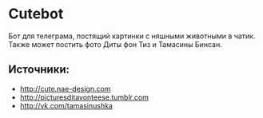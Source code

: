 # Cutebot

Бот для телеграма, постящий картинки с няшными животными в чатик. Также может постить фото Диты фон Тиз и Тамасины Бинсан.

## Источники:

* http://cute.nae-design.com
* http://picturesditavonteese.tumblr.com
* http://vk.com/tamasinushka
